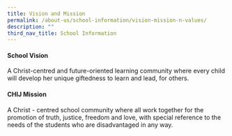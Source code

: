 ```yaml
---
title: Vision and Mission
permalink: /about-us/school-information/vision-mission-n-values/
description: ""
third_nav_title: School Information
---
```

#### School Vision
A Christ-centred and future-oriented learning community where every child will develop her unique giftedness to learn and lead, for others.

#### CHIJ Mission
A Christ - centred school community where all work together for the promotion of truth, justice, freedom  and love, with special reference to the needs of the students who are disadvantaged in any way.